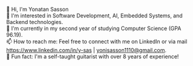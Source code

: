 👋 Hi, I'm Yonatan Sasson<br /> 
👀 I'm interested in Software Development, AI, Embedded Systems, and Backend technologies.<br /> 
🌱 I'm currently in my second year of studying Computer Science (GPA 96.19).<br /> 
📫 How to reach me: Feel free to connect with me on LinkedIn or via mail<br />
https://www.linkedin.com/in/y-sas | yonisasson1110@gmail.com.<br /> 
🎸 Fun fact: I'm a self-taught guitarist with over 8 years of experience!

<!---
YonatanSas/YonatanSas is a ✨ special ✨ repository because its `README.md` (this file) appears on your GitHub profile.
You can click the Preview link to take a look at your changes.
--->
